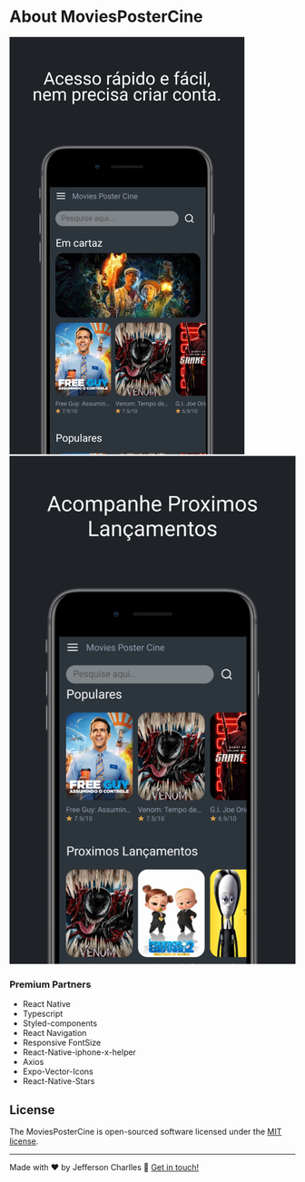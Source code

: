 

# About MoviesPosterCine

![](https://github.com/Jeffersoncharlles/moviespostcine/blob/main/screenshots/Group%201.png)
![](https://github.com/Jeffersoncharlles/moviespostcine/blob/main/screenshots/Group%202.png)

### Premium Partners

- React Native
- Typescript
- Styled-components
- React Navigation
- Responsive FontSize
- React-Native-iphone-x-helper
- Axios
- Expo-Vector-Icons
- React-Native-Stars

## License

The MoviesPosterCine is open-sourced software licensed under the [MIT license](LICENSE).

---

Made with ♥ by Jefferson Charlles :wave: [Get in touch!](https://www.linkedin.com/in/jeffersoncharlles/)
